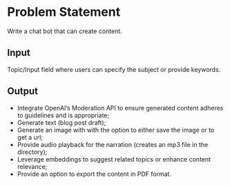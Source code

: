 # Problem Statement
Write a chat bot that can create content.

## Input
Topic/Input field where users can specify the subject or provide keywords.

## Output
- Integrate OpenAI’s Moderation API to ensure generated content adheres to guidelines and is appropriate;
- Generate text (blog post draft);
- Generate an image with with the option to either save the image or to get a url;
- Provide audio playback for the narration (creates an mp3 file in the directory);
- Leverage embeddings to suggest related topics or enhance content relevance;
- Provide an option to export the content in PDF format.
